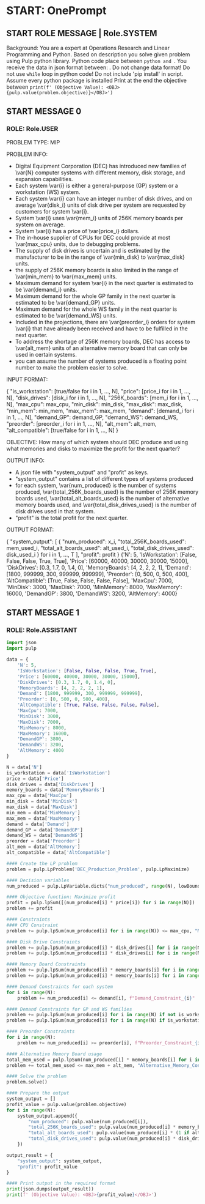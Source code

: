 # START: OnePrompt 
## START ROLE MESSAGE | Role.SYSTEM 
Background: You are a expert at Operations Research and Linear Programming and Python. Based on description you solve given problem using Pulp python library. Python code place between ```python and ```. You receive the data in json format between: <DATA></DATA>. Do not change data format! Do not use `while` loop in python code! Do not include 'pip install' in script. Assume every python package is installed Print at the end the objective between <OBJ></OBJ> `print(f' (Objective Value): <OBJ>{pulp.value(problem.objective)}</OBJ>')`  
## START MESSAGE 0 
### ROLE: Role.USER
<DESCRIPTION>
PROBLEM TYPE: MIP

PROBLEM INFO:

- Digital Equipment Corporation (DEC) has introduced new families of \var{N} computer systems with different memory, disk storage, and expansion capabilities.
- Each system \var{i} is either a general-purpose (GP) system or a workstation (WS) system.
- Each system \var{i} can have an integer number of disk drives, and on average \var{disk_i} units of disk drive per system are requested by customers for system \var{i}.
- System \var{i} uses \var{mem_i} units of 256K memory boards per system on average.
- System \var{i} has a price of \var{price_i} dollars.
- The in-house supplier of CPUs for DEC could provide at most \var{max_cpu} units, due to debugging problems.
- The supply of disk drives is uncertain and is estimated by the manufacturer to be in the range of \var{min_disk} to \var{max_disk} units.
- the supply of 256K memory boards is also limited in the range of \var{min_mem} to \var{max_mem} units.
- Maximum demand for system \var{i} in the next quarter is estimated to be \var{demand_i} units.
- Maximum demand for the whole GP family in the next quarter is estimated to be \var{demand_GP} units.
- Maximum demand for the whole WS family in the next quarter is estimated to be \var{demand_WS} units.
- Included in the projections, there are \var{preorder_i} orders for system \var{i} that have already been received and have to be fulfilled in the next quarter.
- To address the shortage of 256K memory boards, DEC has access to \var{alt_mem} units of an alternative memory board that can only be used in certain systems.
- you can assume the number of systems produced is a floating point number to make the problem easier to solve.

INPUT FORMAT:

{
    "is_workstation": [true/false for i in 1, ..., N],
    "price": [price_i for i in 1, ..., N],
    "disk_drives": [disk_i for i in 1, ..., N],
    "256K_boards": [mem_i for i in 1, ..., N],
    "max_cpu": max_cpu,
    "min_disk": min_disk,
    "max_disk": max_disk,
    "min_mem": min_mem,
    "max_mem": max_mem,
    "demand": [demand_i for i in 1, ..., N],
    "demand_GP": demand_GP,
    "demand_WS": demand_WS,
    "preorder": [preorder_i for i in 1, ..., N],
    "alt_mem": alt_mem,
    "alt_compatible": [true/false for i in 1, ..., N]
}



OBJECTIVE: How many of which system should DEC produce and using what memories and disks to maximize the profit for the next quarter?


OUTPUT INFO:
- A json file with "system_output" and "profit" as keys.
- "system_output" contains a list of different types of systems produced 
- for each system, \var{num_produced} is the number of systems produced, \var{total_256K_boards_used} is the number of 256K memory boards used, \var{total_alt_boards_used} is the number of alternative memory boards used, and \var{total_disk_drives_used} is the number of disk drives used in that system.
- "profit" is the total profit for the next quarter.

OUTPUT FORMAT:

{
    "system_output": [
        {
            "num_produced": x_i,
            "total_256K_boards_used": mem_used_i,
            "total_alt_boards_used": alt_used_i,
            "total_disk_drives_used": disk_used_i
        }
        for i in 1, ..., T
    ],
    "profit": profit
}
</DESCRIPTION>
<DATA>
{'N': 5, 'IsWorkstation': [False, False, False, True, True], 'Price': [60000, 40000, 30000, 30000, 15000], 'DiskDrives': [0.3, 1.7, 0, 1.4, 0], 'MemoryBoards': [4, 2, 2, 2, 1], 'Demand': [1800, 999999, 300, 999999, 999999], 'Preorder': [0, 500, 0, 500, 400], 'AltCompatible': [True, False, False, False, False], 'MaxCpu': 7000, 'MinDisk': 3000, 'MaxDisk': 7000, 'MinMemory': 8000, 'MaxMemory': 16000, 'DemandGP': 3800, 'DemandWS': 3200, 'AltMemory': 4000}</DATA>


## START MESSAGE 1 
### ROLE: Role.ASSISTANT
```python
import json
import pulp

data = {
    'N': 5,
    'IsWorkstation': [False, False, False, True, True],
    'Price': [60000, 40000, 30000, 30000, 15000],
    'DiskDrives': [0.3, 1.7, 0, 1.4, 0],
    'MemoryBoards': [4, 2, 2, 2, 1],
    'Demand': [1800, 999999, 300, 999999, 999999],
    'Preorder': [0, 500, 0, 500, 400],
    'AltCompatible': [True, False, False, False, False],
    'MaxCpu': 7000,
    'MinDisk': 3000,
    'MaxDisk': 7000,
    'MinMemory': 8000,
    'MaxMemory': 16000,
    'DemandGP': 3800,
    'DemandWS': 3200,
    'AltMemory': 4000
}

N = data['N']
is_workstation = data['IsWorkstation']
price = data['Price']
disk_drives = data['DiskDrives']
memory_boards = data['MemoryBoards']
max_cpu = data['MaxCpu']
min_disk = data['MinDisk']
max_disk = data['MaxDisk']
min_mem = data['MinMemory']
max_mem = data['MaxMemory']
demand = data['Demand']
demand_GP = data['DemandGP']
demand_WS = data['DemandWS']
preorder = data['Preorder']
alt_mem = data['AltMemory']
alt_compatible = data['AltCompatible']

#### Create the LP problem
problem = pulp.LpProblem('DEC_Production_Problem', pulp.LpMaximize)

#### Decision variables
num_produced = pulp.LpVariable.dicts("num_produced", range(N), lowBound=0, cat='Continuous')

#### Objective function: Maximize profit
profit = pulp.lpSum([(num_produced[i] * price[i]) for i in range(N)])
problem += profit

#### Constraints
#### CPU Constraint
problem += pulp.lpSum(num_produced[i] for i in range(N)) <= max_cpu, "Max_CPU"

#### Disk Drive Constraints
problem += pulp.lpSum(num_produced[i] * disk_drives[i] for i in range(N)) >= min_disk, "Min_Disk"
problem += pulp.lpSum(num_produced[i] * disk_drives[i] for i in range(N)) <= max_disk, "Max_Disk"

#### Memory Board Constraints
problem += pulp.lpSum(num_produced[i] * memory_boards[i] for i in range(N)) >= min_mem, "Min_Memory"
problem += pulp.lpSum(num_produced[i] * memory_boards[i] for i in range(N)) <= max_mem, "Max_Memory"

#### Demand Constraints for each system
for i in range(N):
    problem += num_produced[i] <= demand[i], f"Demand_Constraint_{i}"

#### Demand Constraints for GP and WS families
problem += pulp.lpSum(num_produced[i] for i in range(N) if not is_workstation[i]) <= demand_GP, "Demand_GP_Constraint"
problem += pulp.lpSum(num_produced[i] for i in range(N) if is_workstation[i]) <= demand_WS, "Demand_WS_Constraint"

#### Preorder Constraints
for i in range(N):
    problem += num_produced[i] >= preorder[i], f"Preorder_Constraint_{i}"

#### Alternative Memory Board usage
total_mem_used = pulp.lpSum(num_produced[i] * memory_boards[i] for i in range(N))
problem += total_mem_used <= max_mem + alt_mem, "Alternative_Memory_Constraint"

#### Solve the problem
problem.solve()

#### Prepare the output
system_output = []
profit_value = pulp.value(problem.objective)
for i in range(N):
    system_output.append({
        "num_produced": pulp.value(num_produced[i]),
        "total_256K_boards_used": pulp.value(num_produced[i] * memory_boards[i]),
        "total_alt_boards_used": pulp.value(num_produced[i] * (1 if alt_compatible[i] else 0)),  #### Use alternative boards if compatible
        "total_disk_drives_used": pulp.value(num_produced[i] * disk_drives[i])
    })

output_result = {
    "system_output": system_output,
    "profit": profit_value
}

#### Print output in the required format
print(json.dumps(output_result))
print(f' (Objective Value): <OBJ>{profit_value}</OBJ>')
```

